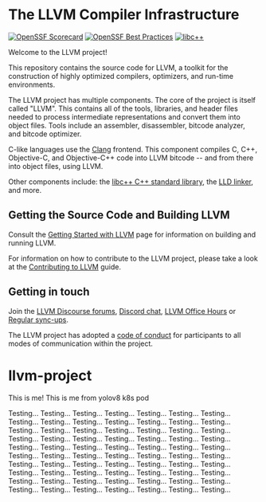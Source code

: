 # The LLVM Compiler Infrastructure

[![OpenSSF Scorecard](https://api.securityscorecards.dev/projects/github.com/llvm/llvm-project/badge)](https://securityscorecards.dev/viewer/?uri=github.com/llvm/llvm-project)
[![OpenSSF Best Practices](https://www.bestpractices.dev/projects/8273/badge)](https://www.bestpractices.dev/projects/8273)
[![libc++](https://github.com/llvm/llvm-project/actions/workflows/libcxx-build-and-test.yaml/badge.svg?branch=main&event=schedule)](https://github.com/llvm/llvm-project/actions/workflows/libcxx-build-and-test.yaml?query=event%3Aschedule)

Welcome to the LLVM project!

This repository contains the source code for LLVM, a toolkit for the
construction of highly optimized compilers, optimizers, and run-time
environments.

The LLVM project has multiple components. The core of the project is
itself called "LLVM". This contains all of the tools, libraries, and header
files needed to process intermediate representations and convert them into
object files. Tools include an assembler, disassembler, bitcode analyzer, and
bitcode optimizer.

C-like languages use the [Clang](https://clang.llvm.org/) frontend. This
component compiles C, C++, Objective-C, and Objective-C++ code into LLVM bitcode
-- and from there into object files, using LLVM.

Other components include:
the [libc++ C++ standard library](https://libcxx.llvm.org),
the [LLD linker](https://lld.llvm.org), and more.

## Getting the Source Code and Building LLVM

Consult the
[Getting Started with LLVM](https://llvm.org/docs/GettingStarted.html#getting-the-source-code-and-building-llvm)
page for information on building and running LLVM.

For information on how to contribute to the LLVM project, please take a look at
the [Contributing to LLVM](https://llvm.org/docs/Contributing.html) guide.

## Getting in touch

Join the [LLVM Discourse forums](https://discourse.llvm.org/), [Discord
chat](https://discord.gg/xS7Z362),
[LLVM Office Hours](https://llvm.org/docs/GettingInvolved.html#office-hours) or
[Regular sync-ups](https://llvm.org/docs/GettingInvolved.html#online-sync-ups).

The LLVM project has adopted a [code of conduct](https://llvm.org/docs/CodeOfConduct.html) for
participants to all modes of communication within the project.
# llvm-project
This is me!
This is me from yolov8 k8s pod

Testing... 
Testing... 
Testing... 
Testing... 
Testing... 
Testing... 
Testing... 
Testing... 
Testing... 
Testing... 
Testing... 
Testing... 
Testing... 
Testing... 
Testing... 
Testing... 
Testing... 
Testing... 
Testing... 
Testing... 
Testing... 
Testing... 
Testing... 
Testing... 
Testing... 
Testing... 
Testing... 
Testing... 
Testing... 
Testing... 
Testing... 
Testing... 
Testing... 
Testing... 
Testing... 
Testing... 
Testing... 
Testing... 
Testing... 
Testing... 
Testing... 
Testing... 
Testing... 
Testing... 
Testing... 
Testing... 
Testing... 
Testing... 
Testing... 
Testing... 
Testing... 
Testing... 
Testing... 
Testing... 
Testing... 
Testing... 
Testing... 
Testing... 
Testing... 
Testing... 
Testing... 
Testing... 
Testing... 
Testing... 
Testing... 
Testing... 
Testing... 
Testing... 
Testing... 
Testing... 
